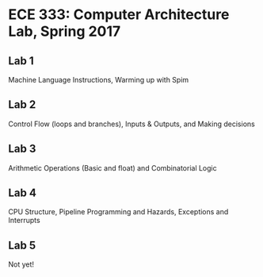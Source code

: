 # ECE 333: Computer Architecture Lab, Spring 2017

## Lab 1
Machine Language Instructions, Warming up with Spim

## Lab 2
Control Flow (loops and branches), Inputs & Outputs, and Making decisions

## Lab 3
Arithmetic Operations (Basic and float) and Combinatorial Logic

## Lab 4
CPU Structure, Pipeline Programming and Hazards, Exceptions and Interrupts

## Lab 5
Not yet!
